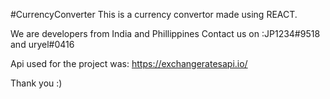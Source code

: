 #CurrencyConverter
This is a currency convertor made using REACT.

We are developers from India and Phillippines 
Contact us on :JP1234#9518
            and uryel#0416
            
 Api used for the project was: https://exchangeratesapi.io/   
            
Thank you :)

